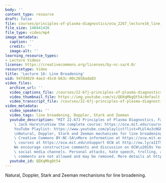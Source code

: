 ```yaml
---
body: ''
content_type: resource
draft: false
file: courses/principles-of-plasma-diagnostics/ocw_2267_lecture16_line_broadening_360p_16_9.mp4
file_size: 148441426
file_type: video/mp4
image_metadata:
  caption: ''
  credit: ''
  image-alt: ''
learning_resource_types:
- Lecture Videos
license: https://creativecommons.org/licenses/by-nc-sa/4.0/
resourcetype: Video
title: 'Lecture 16: Line Broadening'
uid: 94fd4029-4ae3-45c0-b63c-00c2658ada83
video_files:
  archive_url: ''
  video_captions_file: /courses/22-67j-principles-of-plasma-diagnostics-fall-2023/1_UBUoUgVrQpiTHj3cxYmwowqCxUiUNPG_transcript.webvtt
  video_thumbnail_file: https://img.youtube.com/vi/QEKqMkgQt54/default.jpg
  video_transcript_file: /courses/22-67j-principles-of-plasma-diagnostics-fall-2023/1_UBUoUgVrQpiTHj3cxYmwowqCxUiUNPG_transcript.pdf
video_metadata:
  video_speakers: ''
  video_tags: line broadening, Doppler, Stark and Zeeman
  youtube_description: "MIT 22.67J Principles of Plasma Diagnostics, Fall 2023\nInstructor:\
    \ Jack Hare\n\nView the complete course: https://ocw.mit.edu/courses/22-67j-principles-of-plasma-diagnostics-fall-2023/\n\
    YouTube Playlist: https://www.youtube.com/playlist?list=PLUl4u3cNGP61wK-NwYKZMuABl_eHBmhu4\n\
    \nNatural, Doppler, Stark and Zeeman mechanisms for line broadening.\n\nLicense:\
    \ Creative Commons BY-NC-SA\nMore information at https://ocw.mit.edu/terms\nMore\
    \ courses at https://ocw.mit.edu\nSupport OCW at http://ow.ly/a1If50zVRlQ\n\n\
    We encourage constructive comments and discussion on OCW\u2019s YouTube and other\
    \ social media channels. Personal attacks, hate speech, trolling, and inappropriate\
    \ comments are not allowed and may be removed. More details at https://ocw.mit.edu/comments.\n"
  youtube_id: QEKqMkgQt54
---
```

Natural, Doppler, Stark and Zeeman mechanisms for line broadening.